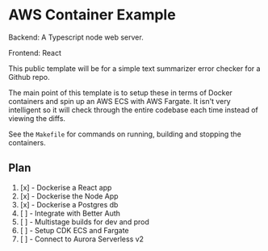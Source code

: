 # AWS Container Example

Backend:
A Typescript node web server.

Frontend:
React

This public template will be for a simple text summarizer error checker for a Github repo.

The main point of this template is to setup these in terms of Docker containers and spin up an AWS ECS with AWS Fargate. It isn't very intelligent so it will check through the entire codebase each time instead of viewing the diffs.

See the `Makefile` for commands on running, building and stopping the containers.

## Plan

1. [x] - Dockerise a React app
2. [x] - Dockerise the Node App
3. [x] - Dockerise a Postgres db
4. [ ] - Integrate with Better Auth
5. [ ] - Multistage builds for dev and prod
6. [ ] - Setup CDK ECS and Fargate
7. [ ] - Connect to Aurora Serverless v2
